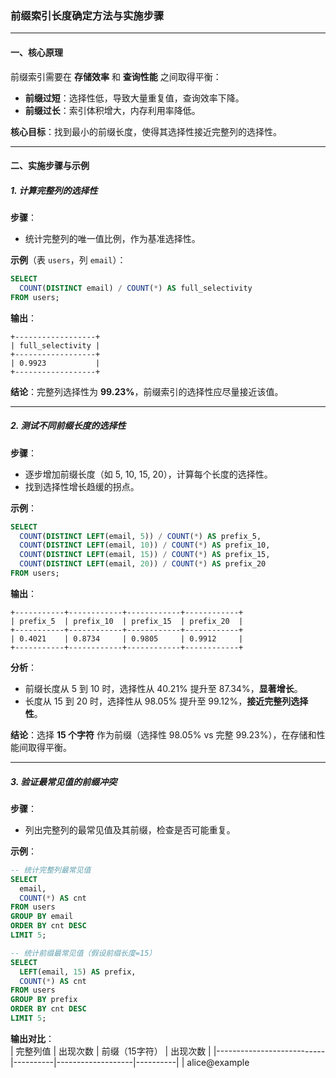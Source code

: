 ### **前缀索引长度确定方法与实施步骤**

---

#### **一、核心原理**
前缀索引需要在 **存储效率** 和 **查询性能** 之间取得平衡：  
- **前缀过短**：选择性低，导致大量重复值，查询效率下降。  
- **前缀过长**：索引体积增大，内存利用率降低。  

**核心目标**：找到最小的前缀长度，使得其选择性接近完整列的选择性。

---

#### **二、实施步骤与示例**

##### **1. 计算完整列的选择性**
**步骤**：  
- 统计完整列的唯一值比例，作为基准选择性。  

**示例**（表 `users`，列 `email`）：  
```sql
SELECT 
  COUNT(DISTINCT email) / COUNT(*) AS full_selectivity
FROM users;
```
**输出**：  
```
+------------------+
| full_selectivity |
+------------------+
| 0.9923           |
+------------------+
```
**结论**：完整列选择性为 **99.23%**，前缀索引的选择性应尽量接近该值。

---

##### **2. 测试不同前缀长度的选择性**
**步骤**：  
- 逐步增加前缀长度（如 5, 10, 15, 20），计算每个长度的选择性。  
- 找到选择性增长趋缓的拐点。  

**示例**：  
```sql
SELECT 
  COUNT(DISTINCT LEFT(email, 5)) / COUNT(*) AS prefix_5,
  COUNT(DISTINCT LEFT(email, 10)) / COUNT(*) AS prefix_10,
  COUNT(DISTINCT LEFT(email, 15)) / COUNT(*) AS prefix_15,
  COUNT(DISTINCT LEFT(email, 20)) / COUNT(*) AS prefix_20
FROM users;
```
**输出**：  
```
+-----------+------------+------------+------------+
| prefix_5  | prefix_10  | prefix_15  | prefix_20  |
+-----------+------------+------------+------------+
| 0.4021    | 0.8734     | 0.9805     | 0.9912     |
+-----------+------------+------------+------------+
```
**分析**：  
- 前缀长度从 5 到 10 时，选择性从 40.21% 提升至 87.34%，**显著增长**。  
- 长度从 15 到 20 时，选择性从 98.05% 提升至 99.12%，**接近完整列选择性**。  

**结论**：选择 **15 个字符** 作为前缀（选择性 98.05% vs 完整 99.23%），在存储和性能间取得平衡。

---

##### **3. 验证最常见值的前缀冲突**
**步骤**：  
- 列出完整列的最常见值及其前缀，检查是否可能重复。  

**示例**：  
```sql
-- 统计完整列最常见值
SELECT 
  email, 
  COUNT(*) AS cnt 
FROM users 
GROUP BY email 
ORDER BY cnt DESC 
LIMIT 5;

-- 统计前缀最常见值（假设前缀长度=15）
SELECT 
  LEFT(email, 15) AS prefix, 
  COUNT(*) AS cnt 
FROM users 
GROUP BY prefix 
ORDER BY cnt DESC 
LIMIT 5;
```
**输出对比**：  
| 完整列值                  | 出现次数 | 前缀（15字符）    | 出现次数 |
|---------------------------|----------|-------------------|----------|
| alice@example


